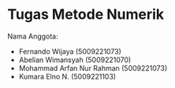 # Tugas Metode Numerik
Nama Anggota:
- Fernando Wijaya (5009221073)
- Abelian Wimansyah (5009221070)
- Mohammad Arfan Nur Rahman (5009221073)
- Kumara Elno N. (5009221103)
